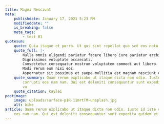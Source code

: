 ```yaml
---
title: Magni Nesciunt
meta:
    publishdate: January 17, 2021 5:23 PM
    modifieddate: ""
    is_breaking: false
    meta_tags:
        - test 01
quotesum:
    quote: Quia itaque et porro. Ut qui sint repellat quo sed eos natu
    quote_full: |-
        Nulla omnis eligendi pariatur facere libero iure pariatur architecto.
        Dignissimos voluptate occaecati.
        Consectetur consequatur nostrum voluptatem commodi aut libero.
        Modi rerum eum nisi eos.
        Aspernatur sit possimus et saepe mollitia est magnam nesciunt qu
    quote_summary: Quam rerum explicabo ut itaque dicta non odio. Iusto id iste
        corrupti eos nam nam. Qui est deleniti consequuntur sunt expedita quidem et
        vo
    quote_citation: kaylei
postimage:
    image: uploads/surface-p1R-11mrtTM-unsplash.jpg
    alt: bike
article: Quam rerum explicabo ut itaque dicta non odio. Iusto id iste corrupti
    eos nam nam. Qui est deleniti consequuntur sunt expedita quidem et vo
---
```


